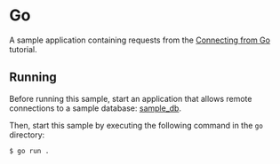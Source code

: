 # Go

A sample application containing requests from the [Connecting from Go](https://www.tarantool.io/en/doc/latest/how-to/getting_started_go) tutorial.


## Running

Before running this sample, start an application that allows remote connections to a sample database: [sample_db](../instances.enabled/sample_db).

Then, start this sample by executing the following command in the `go` directory:

```
$ go run .
```
